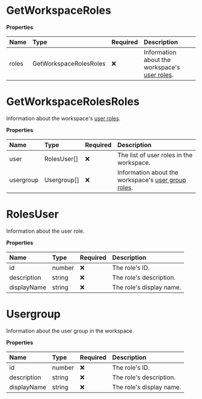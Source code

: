 # GetWorkspaceRoles

**Properties**

| Name  | Type                   | Required | Description                                                                                                                                   |
| :---- | :--------------------- | :------- | :-------------------------------------------------------------------------------------------------------------------------------------------- |
| roles | GetWorkspaceRolesRoles | ❌       | Information about the workspace's [user roles](https://learning.postman.com/docs/collaborating-in-postman/roles-and-permissions/#team-roles). |

# GetWorkspaceRolesRoles

Information about the workspace's [user roles](https://learning.postman.com/docs/collaborating-in-postman/roles-and-permissions/#team-roles).

**Properties**

| Name      | Type        | Required | Description                                                                                                                    |
| :-------- | :---------- | :------- | :----------------------------------------------------------------------------------------------------------------------------- |
| user      | RolesUser[] | ❌       | The list of user roles in the workspace.                                                                                       |
| usergroup | Usergroup[] | ❌       | Information about the workspace's [user group roles](https://learning.postman.com/docs/collaborating-in-postman/user-groups/). |

# RolesUser

Information about the user role.

**Properties**

| Name        | Type   | Required | Description              |
| :---------- | :----- | :------- | :----------------------- |
| id          | number | ❌       | The role's ID.           |
| description | string | ❌       | The role's description.  |
| displayName | string | ❌       | The role's display name. |

# Usergroup

Information about the user group in the workspace.

**Properties**

| Name        | Type   | Required | Description              |
| :---------- | :----- | :------- | :----------------------- |
| id          | number | ❌       | The role's ID.           |
| description | string | ❌       | The role's description.  |
| displayName | string | ❌       | The role's display name. |

<!-- This file was generated by liblab | https://liblab.com/ -->
